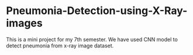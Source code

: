 # Pneumonia-Detection-using-X-Ray-images
This is a mini project for my 7th semester. We have used CNN model to detect pneumonia from x-ray image dataset.

